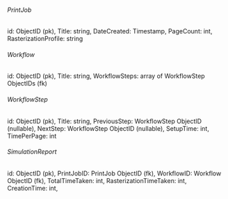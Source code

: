 <h6>PrintJob</h6>
id: ObjectID (pk),
Title: string, 
DateCreated: Timestamp, 
PageCount: int, 
RasterizationProfile: string

<h6>Workflow</h6>
id: ObjectID (pk),
Title: string, 
WorkflowSteps: array of WorkflowStep ObjectIDs (fk)

<h6>WorkflowStep</h6>
id: ObjectID (pk),
Title: string, 
PreviousStep: WorkflowStep ObjectID (nullable),
NextStep: WorkflowStep ObjectID (nullable),
SetupTime: int,
TimePerPage: int

<h6>SimulationReport</h6>
id: ObjectID (pk),
PrintJobID: PrintJob ObjectID (fk),
WorkflowID: Workflow ObjectID (fk),
TotalTimeTaken: int,
RasterizationTimeTaken: int,
CreationTime: int,